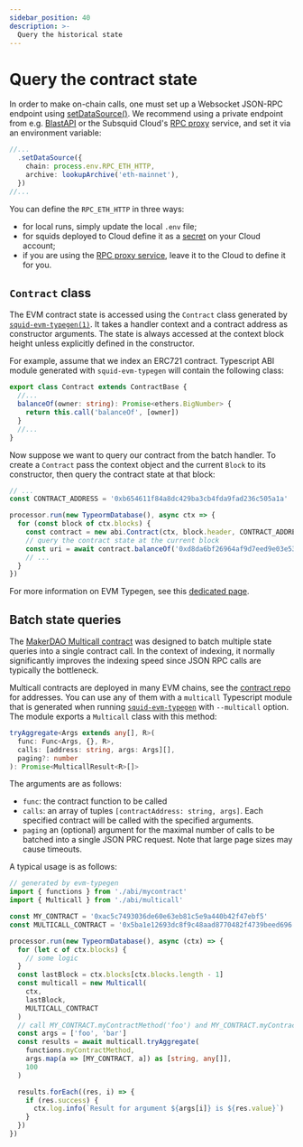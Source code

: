 ```yaml
---
sidebar_position: 40
description: >-
  Query the historical state
---
```


# Query the contract state

In order to make on-chain calls, one must set up a Websocket JSON-RPC endpoint using [setDataSource()](/arrowsquid-docs-v0/evm-indexing/configuration/initialization). We recommend using a private endpoint from e.g. [BlastAPI](https://blastapi.io/) or the Subsquid Cloud's [RPC proxy](/arrowsquid-docs-v0/deploy-squid/rpc-proxy) service, and set it via an environment variable:

```ts
//... 
  .setDataSource({
    chain: process.env.RPC_ETH_HTTP,
    archive: lookupArchive('eth-mainnet'),
  })
//...
```
You can define the `RPC_ETH_HTTP` in three ways:
 - for local runs, simply update the local `.env` file;
 - for squids deployed to Cloud define it as a [secret](/arrowsquid-docs-v0/deploy-squid/env-variables) on your Cloud account;
 - if you are using the [RPC proxy service](/arrowsquid-docs-v0/deploy-squid/rpc-proxy), leave it to the Cloud to define it for you.

## `Contract` class

The EVM contract state is accessed using the `Contract` class generated by [`squid-evm-typegen(1)`](/arrowsquid-docs-v0/evm-indexing/squid-evm-typegen). It takes a handler context and a contract address as constructor arguments. The state is always accessed at the context block height unless explicitly defined in the constructor.

For example, assume that we index an ERC721 contract. Typescript ABI module generated with `squid-evm-typegen` will contain the following class:

```typescript
export class Contract extends ContractBase {
  //...
  balanceOf(owner: string): Promise<ethers.BigNumber> {
    return this.call('balanceOf', [owner])
  }
  //...
}
```
Now suppose we want to query our contract from the batch handler. To create a `Contract` pass the context object and the current `Block` to its constructor, then query the contract state at that block:
```ts
// ...
const CONTRACT_ADDRESS = '0xb654611f84a8dc429ba3cb4fda9fad236c505a1a'

processor.run(new TypeormDatabase(), async ctx => {
  for (const block of ctx.blocks) { 
    const contract = new abi.Contract(ctx, block.header, CONTRACT_ADDRESS)
    // query the contract state at the current block
    const uri = await contract.balanceOf('0xd8da6bf26964af9d7eed9e03e53415d37aa96045')
    // ...
  }
})
```
For more information on EVM Typegen, see this [dedicated page](/arrowsquid-docs-v0/evm-indexing/squid-evm-typegen/#contract-state-calls).

## Batch state queries

The [MakerDAO Multicall contract](https://github.com/makerdao/multicall) was designed to batch multiple state queries into a single contract call. In the context of indexing, it normally significantly improves the indexing speed since JSON RPC calls are typically the bottleneck.

Multicall contracts are deployed in many EVM chains, see the [contract repo](https://github.com/makerdao/multicall) for addresses. You can use any of them with a `multicall` Typescript module that is generated when running [`squid-evm-typegen`](/arrowsquid-docs-v0/evm-indexing/squid-evm-typegen) with `--multicall` option. The module exports a `Multicall` class with this method:
```ts
tryAggregate<Args extends any[], R>(
  func: Func<Args, {}, R>,
  calls: [address: string, args: Args][],
  paging?: number
): Promise<MulticallResult<R>[]>
```
The arguments are as follows:
- `func`: the contract function to be called
- `calls`: an array of tuples `[contractAddress: string, args]`. Each specified contract will be called with the specified arguments.
- `paging` an (optional) argument for the maximal number of calls to be batched into a single JSON PRC request. Note that large page sizes may cause timeouts.

A typical usage is as follows:
```ts title="src/main.ts"
// generated by evm-typegen
import { functions } from './abi/mycontract'
import { Multicall } from './abi/multicall'

const MY_CONTRACT = '0xac5c7493036de60e63eb81c5e9a440b42f47ebf5'
const MULTICALL_CONTRACT = '0x5ba1e12693dc8f9c48aad8770482f4739beed696'

processor.run(new TypeormDatabase(), async (ctx) => {
  for (let c of ctx.blocks) {
    // some logic
  }
  const lastBlock = ctx.blocks[ctx.blocks.length - 1]
  const multicall = new Multicall(
    ctx,
    lastBlock,
    MULTICALL_CONTRACT
  )
  // call MY_CONTRACT.myContractMethod('foo') and MY_CONTRACT.myContractMethod('bar')
  const args = ['foo', 'bar']
  const results = await multicall.tryAggregate(
    functions.myContractMethod,
    args.map(a => [MY_CONTRACT, a]) as [string, any[]],
    100
  )

  results.forEach((res, i) => {
    if (res.success) {
      ctx.log.info(`Result for argument ${args[i]} is ${res.value}`)
    }
  }) 
})
```

